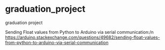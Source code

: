 # graduation_project
graduation project


Sending Float values from Python to Arduino via serial communication:/n
https://arduino.stackexchange.com/questions/49682/sending-float-values-from-python-to-arduino-via-serial-communication
